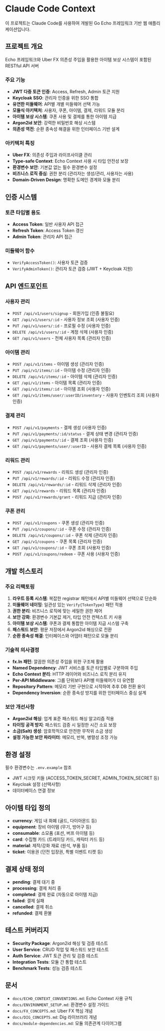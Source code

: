 # Claude Code Context

이 프로젝트는 Claude Code를 사용하여 개발된 Go Echo 프레임워크 기반 웹 애플리케이션입니다.

## 프로젝트 개요

Echo 프레임워크와 Uber FX 의존성 주입을 활용한 아이템 보상 시스템이 포함된 RESTful API 서버

### 주요 기능
- **JWT 다중 토큰 인증**: Access, Refresh, Admin 토큰 지원
- **Keycloak SSO**: 관리자 인증을 위한 SSO 통합  
- **유연한 미들웨어**: API별 개별 미들웨어 선택 가능
- **모듈식 아키텍처**: 사용자, 쿠폰, 아이템, 결제, 리워드 모듈 분리
- **아이템 보상 시스템**: 쿠폰 사용 및 결제를 통한 아이템 지급
- **Argon2id 보안**: 강력한 비밀번호 해싱 시스템
- **의존성 역전**: 순환 종속성 해결을 위한 인터페이스 기반 설계

### 아키텍처 특징
- **Uber FX**: 의존성 주입과 라이프사이클 관리
- **Type-safe Context**: Echo Context 사용 시 타입 안전성 보장
- **환경변수 보안**: 기본값 없는 필수 환경변수 설정
- **비즈니스 로직 중심**: 권한 분리 (관리자는 생성/관리, 사용자는 사용)
- **Domain-Driven Design**: 명확한 도메인 경계와 모듈 분리

## 인증 시스템

### 토큰 타입별 용도
- **Access Token**: 일반 사용자 API 접근
- **Refresh Token**: Access Token 갱신
- **Admin Token**: 관리자 API 접근

### 미들웨어 함수
- `VerifyAccessToken()`: 사용자 토큰 검증
- `VerifyAdminToken()`: 관리자 토큰 검증 (JWT + Keycloak 지원)

## API 엔드포인트

### 사용자 관리
- `POST /api/v1/users/signup` - 회원가입 (인증 불필요)
- `GET /api/v1/users/:id` - 사용자 정보 조회 (사용자 인증)
- `PUT /api/v1/users/:id` - 프로필 수정 (사용자 인증)
- `DELETE /api/v1/users/:id` - 계정 삭제 (사용자 인증)
- `GET /api/v1/users` - 전체 사용자 목록 (관리자 인증)

### 아이템 관리
- `POST /api/v1/items` - 아이템 생성 (관리자 인증)
- `PUT /api/v1/items/:id` - 아이템 수정 (관리자 인증)
- `DELETE /api/v1/items/:id` - 아이템 삭제 (관리자 인증)
- `GET /api/v1/items` - 아이템 목록 (관리자 인증)
- `GET /api/v1/items/:id` - 아이템 조회 (사용자 인증)
- `GET /api/v1/items/user/:userID/inventory` - 사용자 인벤토리 조회 (사용자 인증)

### 결제 관리
- `POST /api/v1/payments` - 결제 생성 (사용자 인증)
- `PUT /api/v1/payments/:id/status` - 결제 상태 변경 (관리자 인증)
- `GET /api/v1/payments/:id` - 결제 조회 (사용자 인증)
- `GET /api/v1/payments/user/:userID` - 사용자 결제 목록 (사용자 인증)

### 리워드 관리
- `POST /api/v1/rewards` - 리워드 생성 (관리자 인증)
- `PUT /api/v1/rewards/:id` - 리워드 수정 (관리자 인증)
- `DELETE /api/v1/rewards/:id` - 리워드 삭제 (관리자 인증)
- `GET /api/v1/rewards` - 리워드 목록 (관리자 인증)
- `POST /api/v1/rewards/grant` - 리워드 지급 (관리자 인증)

### 쿠폰 관리
- `POST /api/v1/coupons` - 쿠폰 생성 (관리자 인증)
- `PUT /api/v1/coupons/:id` - 쿠폰 수정 (관리자 인증)
- `DELETE /api/v1/coupons/:id` - 쿠폰 삭제 (관리자 인증)
- `GET /api/v1/coupons` - 쿠폰 목록 (관리자 인증)
- `GET /api/v1/coupons/:id` - 쿠폰 조회 (사용자 인증)
- `POST /api/v1/coupons/redeem` - 쿠폰 사용 (사용자 인증)

## 개발 히스토리

### 주요 리팩토링
1. **라우트 등록 시스템**: 복잡한 registrar 패턴에서 API별 미들웨어 선택으로 단순화
2. **미들웨어 네이밍**: 일관성 있는 `Verify{TokenType}` 패턴 적용
3. **권한 분리**: 비즈니스 로직에 맞는 세밀한 권한 제어
4. **보안 강화**: 환경변수 기본값 제거, 타입 안전 컨텍스트 키 사용
5. **아이템 보상 시스템**: 쿠폰과 결제 통합한 아이템 지급 시스템 구축
6. **패스워드 보안**: 평문 저장에서 Argon2id 해싱으로 전환
7. **순환 종속성 해결**: 인터페이스와 어댑터 패턴으로 모듈 분리

### 기술적 의사결정
- **fx.In 패턴**: 깔끔한 의존성 주입을 위한 구조체 활용
- **Named Dependency**: JWT 서비스를 토큰 타입별로 구분하여 주입
- **Echo Context 분리**: HTTP 레이어와 비즈니스 로직 분리 유지
- **Per-API Middleware**: 그룹 단위보다 API별 미들웨어가 더 유연함
- **Repository Pattern**: 메모리 기반 구현으로 시작하여 추후 DB 전환 용이
- **Dependency Inversion**: 순환 종속성 방지를 위한 인터페이스 중심 설계

### 보안 개선사항
- **Argon2id 해싱**: 업계 표준 패스워드 해싱 알고리즘 적용
- **타이밍 공격 방지**: 패스워드 검증 시 일정한 시간 소요 보장
- **소금(Salt) 생성**: 암호학적으로 안전한 무작위 소금 생성
- **설정 가능한 보안 파라미터**: 메모리, 반복, 병렬성 조정 가능

## 환경 설정

필수 환경변수는 `.env.example` 참조
- JWT 시크릿 키들 (ACCESS_TOKEN_SECRET, ADMIN_TOKEN_SECRET 등)
- Keycloak 설정 (선택사항)
- 데이터베이스 연결 정보

## 아이템 타입 정의

- **currency**: 게임 내 화폐 (골드, 다이아몬드 등)
- **equipment**: 장비 아이템 (무기, 방어구 등)
- **consumable**: 소모품 (포션, 버프 아이템 등)
- **card**: 수집형 카드 (트레이딩 카드, 캐릭터 카드 등)
- **material**: 제작/강화 재료 (원석, 부품 등)
- **ticket**: 이용권 (던전 입장권, 특별 이벤트 티켓 등)

## 결제 상태 정의

- **pending**: 결제 대기 중
- **processing**: 결제 처리 중 
- **completed**: 결제 완료 (자동으로 아이템 지급)
- **failed**: 결제 실패
- **cancelled**: 결제 취소
- **refunded**: 결제 환불

## 테스트 커버리지

- **Security Package**: Argon2id 해싱 및 검증 테스트
- **User Service**: CRUD 작업 및 패스워드 보안 테스트
- **Auth Service**: JWT 토큰 관리 및 검증 테스트
- **Integration Tests**: 모듈 간 통합 테스트
- **Benchmark Tests**: 성능 검증 테스트

## 문서

- `docs/ECHO_CONTEXT_CONVENTIONS.md`: Echo Context 사용 규칙
- `docs/ENVIRONMENT_SETUP.md`: 환경변수 설정 가이드
- `docs/FX_CONCEPTS.md`: Uber FX 핵심 개념
- `docs/DIG_CONCEPTS.md`: Dig 라이브러리 개념
- `docs/module-dependencies.md`: 모듈 의존관계 다이어그램